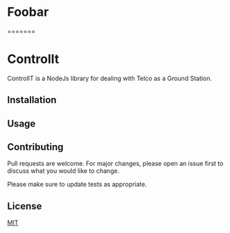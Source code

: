 
# Foobar
=======
# ControlIt

ControlIT is a NodeJs library for dealing with Telco as a Ground Station.

## Installation


## Usage


## Contributing
Pull requests are welcome. For major changes, please open an issue first to discuss what you would like to change.

Please make sure to update tests as appropriate.

## License

[MIT](https://choosealicense.com/licenses/mit/)

